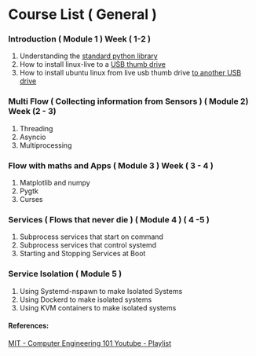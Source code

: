 # Course List ( General )

### Introduction ( Module 1 ) Week ( 1-2 )
  1. Understanding the [standard python library](https://docs.python.org/3/library/)
  2. How to install linux-live to a [USB thumb drive](https://itsfoss.com/create-live-usb-of-ubuntu-in-windows/)
  3. How to install ubuntu linux from live usb thumb drive [to another USB drive](https://www.tecmint.com/install-linux-os-on-usb-drive/)


### Multi Flow ( Collecting information from Sensors ) ( Module 2) Week (2 - 3)
  1. Threading
  2. Asyncio
  3. Multiprocessing


### Flow with maths and Apps ( Module 3 ) Week ( 3 - 4 )
  1. Matplotlib and numpy 
  2. Pygtk
  3. Curses


### Services ( Flows that never die ) ( Module 4 ) ( 4 -5 )
  1. Subprocess services that start on command
  2. Subprocess services that control systemd
  3. Starting and Stopping Services at Boot


### Service Isolation ( Module 5 )
  1. Using Systemd-nspawn to make Isolated Systems
  2. Using Dockerd to make isolated systems
  3. Using KVM containers to make isolated systems


#### References:
[MIT - Computer Engineering 101 ](https://www.youtube.com/redirect?redir_token=QUFFLUhqbS1CSjQzai1Hb21TZTk2cy1aazcxMkF5N19td3xBQ3Jtc0ttUjQ2Nnc0d0JFWU5tTDhDVUpaYWtnbUZFVHNuel9xNGNCckVtYjUtcHJ0bEVMVEl6c0stc0ZpMDREMkpoamgtbDBGaV9kM1JfVW5VdHFKSHBDYVFvMXN2ZjN4eVI2NzJXSGtqTDhKOUxnVWVtQ2x1VQ%3D%3D&q=http%3A%2F%2Focw.mit.edu%2F6-01SCS11&event=playlist_description "MIT PAGE")[Youtube - Playlist](https://www.youtube.com/playlist?list=PL9B24A6A9D5754E70 "The Mit Youtube Playlist")



